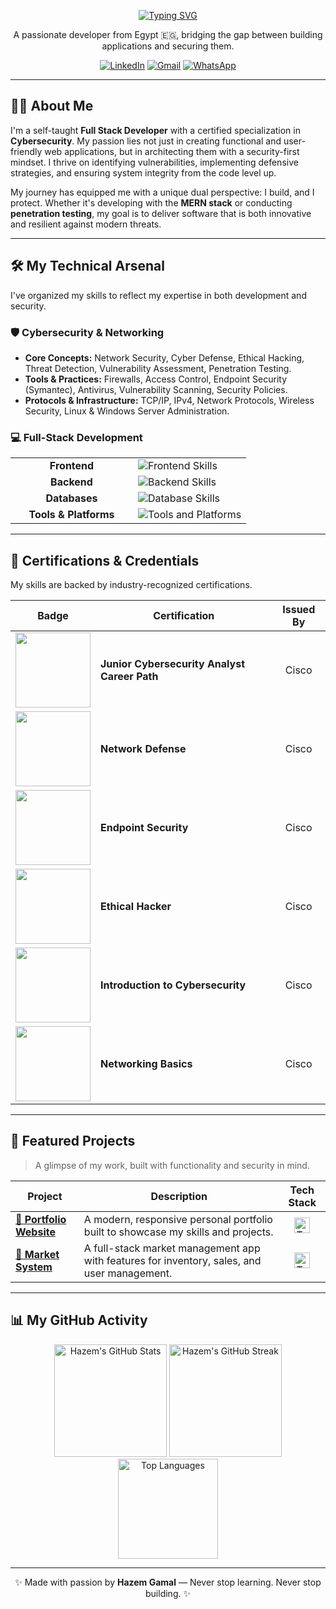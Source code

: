 <div align="center">

<a href="https://git.io/typing-svg"><img src="https://readme-typing-svg.demolab.com?font=Fira+Code&weight=700&size=38&pause=1000&color=00D1B2&background=0D1117&center=true&vCenter=true&width=1000&lines=Hi+there%2C+I'm+Hazem+Gamal+👋;Full-Stack+Developer+%7C+Cybersecurity+Analyst" alt="Typing SVG" /></a>

<p align="center">
  A passionate developer from Egypt 🇪🇬, bridging the gap between building applications and securing them.
</p>

</div>

<p align="center">
  <a href="https://www.linkedin.com/in/hazem-gmall-2537b4371/" target="_blank"><img src="https://img.shields.io/badge/LinkedIn-0077B5?style=for-the-badge&logo=linkedin&logoColor=white" alt="LinkedIn"/></a>
  <a href="mailto:hazemgmall45@gmail.com"><img src="https://img.shields.io/badge/Gmail-EA4335?style=for-the-badge&logo=gmail&logoColor=white" alt="Gmail"/></a>
  <a href="https://wa.me/201025547663" target="_blank"><img src="https://img.shields.io/badge/WhatsApp-25D366?style=for-the-badge&logo=whatsapp&logoColor=white" alt="WhatsApp"/></a>
</p>

---

## 👨‍💻 About Me

I'm a self-taught **Full Stack Developer** with a certified specialization in **Cybersecurity**. My passion lies not just in creating functional and user-friendly web applications, but in architecting them with a security-first mindset. I thrive on identifying vulnerabilities, implementing defensive strategies, and ensuring system integrity from the code level up. 

My journey has equipped me with a unique dual perspective: I build, and I protect. Whether it's developing with the **MERN stack** or conducting **penetration testing**, my goal is to deliver software that is both innovative and resilient against modern threats.

---

## 🛠️ My Technical Arsenal

I've organized my skills to reflect my expertise in both development and security.

### 🛡️ Cybersecurity & Networking
- **Core Concepts:** Network Security, Cyber Defense, Ethical Hacking, Threat Detection, Vulnerability Assessment, Penetration Testing.
- **Tools & Practices:** Firewalls, Access Control, Endpoint Security (Symantec), Antivirus, Vulnerability Scanning, Security Policies.
- **Protocols & Infrastructure:** TCP/IP, IPv4, Network Protocols, Wireless Security, Linux & Windows Server Administration.

### 💻 Full-Stack Development
<table>
  <tr>
    <td align="center" width="180"><b>Frontend</b></td>
    <td><img src="https://skillicons.dev/icons?i=react,nextjs,js,ts,html,css,tailwind,bootstrap,materialui" alt="Frontend Skills" /></td>
  </tr>
  <tr>
    <td align="center"><b>Backend</b></td>
    <td><img src="https://skillicons.dev/icons?i=nodejs,express,php,laravel" alt="Backend Skills" /></td>
  </tr>
  <tr>
    <td align="center"><b>Databases</b></td>
    <td><img src="https://skillicons.dev/icons?i=mongodb,mysql,firebase" alt="Database Skills" /></td>
  </tr>
  <tr>
    <td align="center"><b>Tools & Platforms</b></td>
    <td><img src="https://skillicons.dev/icons?i=git,github,vscode,linux,bash,postman,vercel,figma" alt="Tools and Platforms" /></td>
  </tr>
</table>

---

## 📜 Certifications & Credentials

My skills are backed by industry-recognized certifications.

| Badge | Certification | Issued By |
|:---:|---|:---:|
| <a href="#"><img src="https://images.credly.com/size/220x220/images/e78f6983-0941-4328-8542-a337a5a850a8/image.png" width="120"></a> | **Junior Cybersecurity Analyst Career Path** | Cisco |
| <a href="#"><img src="https://images.credly.com/size/220x220/images/0937a13c-9faa-4c99-a53a-c07a4a86f328/image.png" width="120"></a> | **Network Defense** | Cisco |
| <a href="#"><img src="https://images.credly.com/size/220x220/images/28132049-166a-4927-8a39-2c3e1b73e5e4/image.png" width="120"></a> | **Endpoint Security** | Cisco |
| <a href="#"><img src="https://images.credly.com/size/220x220/images/3a65e921-6d73-4fcc-a8a4-31518b217646/image.png" width="120"></a> | **Ethical Hacker** | Cisco |
| <a href="#"><img src="https://images.credly.com/size/220x220/images/43b71103-e5f8-4f46-95e2-2a74478168e3/image.png" width="120"></a> | **Introduction to Cybersecurity** | Cisco |
| <a href="#"><img src="https://images.credly.com/size/220x220/images/d309832c-3a32-4133-a337-1335b88331ea/image.png" width="120"></a> | **Networking Basics** | Cisco |

---

## 🚀 Featured Projects

> A glimpse of my work, built with functionality and security in mind.

<table>
  <thead>
    <tr>
      <th>Project</th>
      <th>Description</th>
      <th>Tech Stack</th>
    </tr>
  </thead>
  <tbody>
    <tr>
      <td><a href="https://hazemgamal-sable.vercel.app/"><b>🎨 Portfolio Website</b></a></td>
      <td>A modern, responsive personal portfolio built to showcase my skills and projects.</td>
      <td align="center"><img src="https://skillicons.dev/icons?i=react,ts,tailwind,vercel" height="25" alt="Tech Stack"/></td>
    </tr>
    <tr>
      <td><a href="https://final2-ten.vercel.app/"><b>🛒 Market System</b></a></td>
      <td>A full-stack market management app with features for inventory, sales, and user management.</td>
      <td align="center"><img src="https://skillicons.dev/icons?i=react,nodejs,mongodb,express" height="25" alt="Tech Stack"/></td>
    </tr>
  </tbody>
</table>

---

## 📊 My GitHub Activity

<p align="center">
  <img src="https://github-readme-stats.vercel.app/api?username=hazem257&show_icons=true&theme=tokyonight&count_private=true&hide_border=true&" height="180" alt="Hazem's GitHub Stats"/>
  <img src="https://github-readme-streak-stats.herokuapp.com/?user=hazem257&theme=tokyonight&hide_border=true" height="180" alt="Hazem's GitHub Streak"/>
  <br>
  <img src="https://github-readme-stats.vercel.app/api/top-langs/?username=hazem257&layout=compact&theme=tokyonight&hide_border=true" height="160" alt="Top Languages"/>
</p>

---

<p align="center">
 ✨ Made with passion by <strong>Hazem Gamal</strong> — Never stop learning. Never stop building. ✨
</p>
